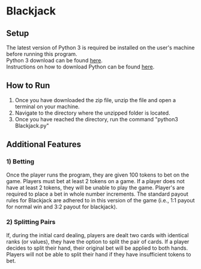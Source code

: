 # Blackjack

## Setup
The latest version of Python 3 is required be installed on the user's machine before running this program.
<br>
Python 3 download can be found <a href="https://www.python.org/downloads/">here</a>.
<br>
Instructions on how to download Python can be found <a href="https://realpython.com/installing-python/">here</a>.

## How to Run
1) Once you have downloaded the zip file, unzip the file and open a terminal on your machine.
2) Navigate to the directory where the unzipped folder is located.
3) Once you have reached the directory, run the command "python3 Blackjack.py"

## Additional Features

### 1) Betting
Once the player runs the program, they are given 100 tokens to bet on the game. 
Players must bet at least 2 tokens on a game. If a player does not have at least 2 tokens, they will be unable to play the game.
Player's are required to place a bet in whole number increments. 
The standard payout rules for Blackjack are adhered to in this version of the game (i.e., 1:1 payout for normal win and 3:2 payout for blackjack). 

### 2) Splitting Pairs
If, during the initial card dealing, players are dealt two cards with identical ranks (or values), they have the option to split the pair of cards.
If a player decides to split their hand, their original bet will be applied to both hands. 
Players will not be able to split their hand if they have insufficient tokens to bet. 
